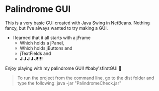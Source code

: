 # Palindrome GUI

This is a very basic GUI created with Java Swing in NetBeans. Nothing fancy, but I've always wanted to try making a GUI. 

- I learned that it all starts with a jFrame
   - Which holds a jPanel, 
   - Which holds jButtons and 
   - jTextFields and 
   - **J J J J J!!!!**

Enjoy playing with my palindrome GUI! #baby'sfirstGUI :baby:

> To run the project from the command line, go to the dist folder and type the following:
> java -jar "PalindromeCheck.jar" 
